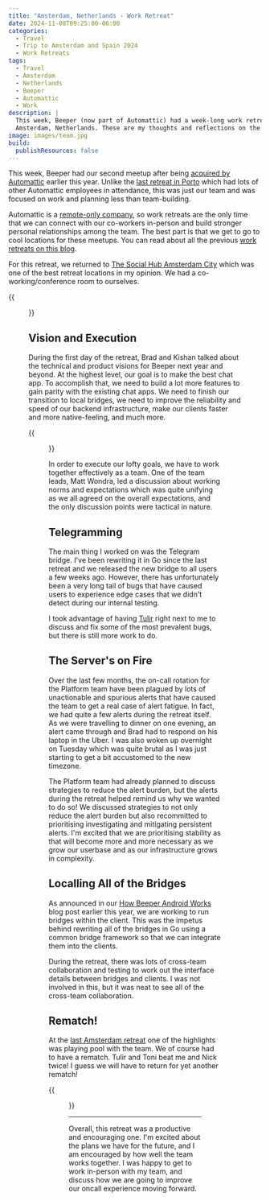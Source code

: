 ```yaml
---
title: "Amsterdam, Netherlands - Work Retreat"
date: 2024-11-08T09:25:00-06:00
categories:
  - Travel
  - Trip to Amsterdam and Spain 2024
  - Work Retreats
tags:
  - Travel
  - Amsterdam
  - Netherlands
  - Beeper
  - Automattic
  - Work
description: |
  This week, Beeper (now part of Automattic) had a week-long work retreat in
  Amsterdam, Netherlands. These are my thoughts and reflections on the trip.
image: images/team.jpg
build:
  publishResources: false
---
```


This week, Beeper had our second meetup after being
[acquired by Automattic](https://blog.beeper.com/2024/04/09/beeper-is-joining-automattic/)
earlier this year. Unlike the
[last retreat in Porto]({{<ref"../../2024-porto-retreat/retreat/index.md">}})
which had lots of other Automattic employees in attendance, this was just our
team and was focused on work and planning less than team-building.

Automattic is a [remote-only company](https://automattic.com/about), so work
retreats are the only time that we can connect with our co-workers in-person and
build stronger personal relationships among the team. The best part is that we
get to go to cool locations for these meetups. You can read about all the
previous [work retreats on this blog]({{<ref"/categories/work-retreats">}}).

For this retreat, we returned to
[The Social Hub Amsterdam City](https://goo.gl/maps/DeqBLLtmbuR9Ne8Y6) which was
one of the best retreat locations in my opinion. We had a co-working/conference
room to ourselves.

{{<figure
  src="images/team.jpg"
  title="The Beeper team">}}

## Vision and Execution

During the first day of the retreat, Brad and Kishan talked about the technical
and product visions for Beeper next year and beyond. At the highest level, our
goal is to make the best chat app. To accomplish that, we need to build a lot
more features to gain parity with the existing chat apps. We need to finish our
transition to local bridges, we need to improve the reliability and speed of our
backend infrastructure, make our clients faster and more native-feeling, and
much more.

{{<figure
  src="images/vision-talk.jpg"
  title="Vision talk"
  caption="The team listening to Kishan's vision for Beeper's future.">}}

In order to execute our lofty goals, we have to work together effectively as a
team. One of the team leads, Matt Wondra, led a discussion about working norms
and expectations which was quite unifying as we all agreed on the overall
expectations, and the only discussion points were tactical in nature.

## Telegramming

The main thing I worked on was the Telegram bridge. I've been rewriting it in Go
since the last retreat and we released the new bridge to all users a few weeks
ago. However, there has unfortunately been a very long tail of bugs that have
caused users to experience edge cases that we didn't detect during our internal
testing.

I took advantage of having [Tulir](https://mau.fi) right next to me to discuss
and fix some of the most prevalent bugs, but there is still more work to do.

## The Server's on Fire

Over the last few months, the on-call rotation for the Platform team have been
plagued by lots of unactionable and spurious alerts that have caused the team to
get a real case of alert fatigue. In fact, we had quite a few alerts during the
retreat itself. As we were travelling to dinner on one evening, an alert came
through and Brad had to respond on his laptop in the Uber. I was also woken up
overnight on Tuesday which was quite brutal as I was just starting to get a bit
accustomed to the new timezone.

The Platform team had already planned to discuss strategies to reduce the alert
burden, but the alerts during the retreat helped remind us why we wanted to do
so! We discussed strategies to not only reduce the alert burden but also
recommitted to prioritising investigating and mitigating persistent alerts. I'm
excited that we are prioritising stability as that will become more and more
necessary as we grow our userbase and as our infrastructure grows in complexity.

## Localling All of the Bridges

As announced in our
[How Beeper Android Works](https://blog.beeper.com/2024/04/09/how-beeper-android-works/)
blog post earlier this year, we are working to run bridges within the client.
This was the impetus behind rewriting all of the bridges in Go using a common
bridge framework so that we can integrate them into the clients.

During the retreat, there was lots of cross-team collaboration and testing to
work out the interface details between bridges and clients. I was not involved
in this, but it was neat to see all of the cross-team collaboration.

## Rematch!

At the
[last Amsterdam retreat]({{<ref"../../2023-amsterdam-retreat/retreat/index.md#i-can-play-the-nine-ball">}})
one of the highlights was playing pool with the team. We of course had to have a
rematch. Tulir and Toni beat me and Nick twice! I guess we will have to return
for yet another rematch!

{{<figure
  src="images/pool.jpg"
  title="Playing pool with (most of) the Platform team"
  caption="Nick and I at least got down to one ball left both times, so it wasn't a total blow-out.">}}

---

Overall, this retreat was a productive and encouraging one. I'm excited about
the plans we have for the future, and I am encouraged by how well the team works
together. I was happy to get to work in-person with my team, and discuss how we
are going to improve our oncall experience moving forward.
